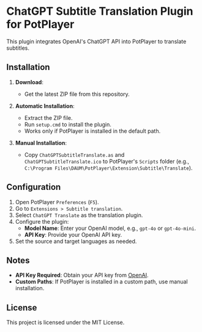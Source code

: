 # ChatGPT Subtitle Translation Plugin for PotPlayer

This plugin integrates OpenAI's ChatGPT API into PotPlayer to translate subtitles.

## Installation

1. **Download**:
   - Get the latest ZIP file from this repository.

2. **Automatic Installation**:
   - Extract the ZIP file.
   - Run `setup.cmd` to install the plugin. 
   - Works only if PotPlayer is installed in the default path.

3. **Manual Installation**:
   - Copy `ChatGPTSubtitleTranslate.as` and `ChatGPTSubtitleTranslate.ico` to PotPlayer's `Scripts` folder (e.g., `C:\Program Files\DAUM\PotPlayer\Extension\Subtitle\Translate`).

## Configuration

1. Open PotPlayer `Preferences` (`F5`).
2. Go to `Extensions > Subtitle translation`.
3. Select `ChatGPT Translate` as the translation plugin.
4. Configure the plugin:
   - **Model Name**: Enter your OpenAI model, e.g., `gpt-4o` or `gpt-4o-mini`.
   - **API Key**: Provide your OpenAI API key.
5. Set the source and target languages as needed.

## Notes

- **API Key Required**: Obtain your API key from [OpenAI](https://platform.openai.com/account/api-keys).
- **Custom Paths**: If PotPlayer is installed in a custom path, use manual installation.

## License

This project is licensed under the MIT License.